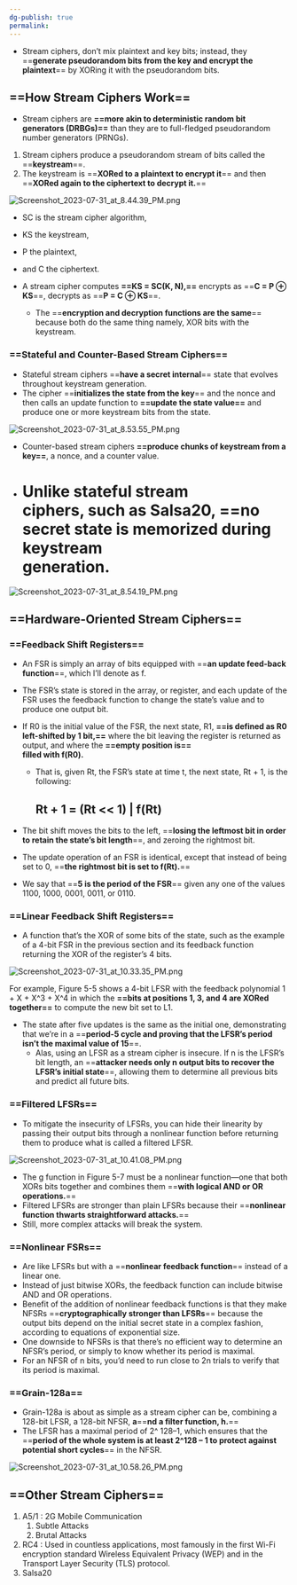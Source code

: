 ```yaml
---
dg-publish: true
permalink:
---
```







- Stream ciphers, don’t mix plaintext and key bits; instead, they ==**generate pseudorandom bits from the key and encrypt the plaintext**== by XORing it with the pseudorandom bits.

## ==How Stream Ciphers Work==

- Stream ciphers are **==more akin to deterministic random bit generators (DRBGs)==** than they are to full-fledged pseudorandom number generators (PRNGs).

1. Stream ciphers produce a pseudorandom stream of bits called the ==**keystream**==.
2. The keystream is ==**XORed to a plaintext to encrypt it**== and then ==**XORed again to the ciphertext to decrypt it.**==

![Screenshot_2023-07-31_at_8.44.39_PM.png](/img/user/img/Screenshot_2023-07-31_at_8.44.39_PM.png)

- SC is the stream cipher algorithm,
- KS the keystream,
- P the plaintext,
- and C the ciphertext.

- A stream cipher computes **==KS = SC(K, N),==** encrypts as ==**C = P ⊕ KS**==, decrypts as ==**P = C ⊕ KS**==.
    - The ==**encryption and decryption functions are the same**== because both do the same thing namely, XOR bits with the keystream.

### ==**Stateful and Counter-Based Stream Ciphers**==

- Stateful stream ciphers ==**have a secret internal**== state that evolves throughout keystream generation.
- The cipher ==**initializes the state from the key**== and the nonce and then calls an update function to **==update the state value==** and produce one or more keystream bits from the state.

![Screenshot_2023-07-31_at_8.53.55_PM.png](/img/user/img/Screenshot_2023-07-31_at_8.53.55_PM.png)

- Counter-based stream ciphers **==produce chunks of keystream from a key==**, a nonce, and a counter value.
- Unlike stateful stream  
    ciphers, such as Salsa20, ==**no secret state is memorized during keystream**  
    **generation.**  
    ==

![Screenshot_2023-07-31_at_8.54.19_PM.png](/img/user/img/Screenshot_2023-07-31_at_8.54.19_PM.png)

## ==Hardware-Oriented Stream Ciphers==

### ==Feedback Shift Registers==

- An FSR is simply an array of bits equipped with ==**an update feed-back function**==, which I’ll denote as f.
- The FSR’s state is stored in the array, or register, and each update of the FSR uses the feedback function to change the state’s value and to produce one output bit.
- If R0 is the initial value of the FSR, the next state, R1, **==is defined as R0 left-shifted by 1 bit,==** where the bit leaving the register is returned as output, and where the **==empty position is==**  
    **filled with f(R0).**  
    - That is, given Rt, the FSR’s state at time t, the next state, Rt + 1, is the following:
        
        ## Rt + 1 = (Rt << 1) | f(Rt)
        
- The bit shift moves the bits to the left, ==**losing the leftmost bit in order to retain the state’s bit length**==, and zeroing the rightmost bit.
- The update operation of an FSR is identical, except that instead of being set to 0, ==**the rightmost bit is set to f(Rt).**==
- We say that ==**5 is the period of the FSR**== given any one of the values 1100, 1000, 0001, 0011, or 0110.

### ==Linear Feedback Shift Registers==

- A function that’s the XOR of some bits of the state, such as the example of a 4-bit FSR in the previous section and its feedback function returning the XOR of the register’s 4 bits.

  

![Screenshot_2023-07-31_at_10.33.35_PM.png](/img/user/img/Screenshot_2023-07-31_at_10.33.35_PM.png)

For example, Figure 5-5 shows a 4-bit LFSR with the feedback polynomial 1 + X + X^3 + X^4 in which the **==bits at positions 1, 3, and 4 are XORed together==** to compute the new bit set to L1.

- The state after five updates is the same as the initial one, demonstrating that we’re in a ==**period-5 cycle and proving that the LFSR’s period isn’t the maximal value of 15**==.
    - Alas, using an LFSR as a stream cipher is insecure. If n is the LFSR’s bit length, an ==**attacker needs only n output bits to recover the LFSR’s initial state**==, allowing them to determine all previous bits and predict all future bits.

### ==Filtered LFSRs==

- To mitigate the insecurity of LFSRs, you can hide their linearity by passing their output bits through a nonlinear function before returning them to produce what is called a filtered LFSR.

![Screenshot_2023-07-31_at_10.41.08_PM.png](/img/user/img/Screenshot_2023-07-31_at_10.41.08_PM.png)

- The g function in Figure 5-7 must be a nonlinear function—one that both XORs bits together and combines them ==**with logical AND or OR operations.**==
- Filtered LFSRs are stronger than plain LFSRs because their ==**nonlinear function thwarts straightforward attacks.**==
- Still, more complex attacks will break the system.

### ==Nonlinear FSRs==

- Are like LFSRs but with a ==**nonlinear feedback function**== instead of a linear one.
- Instead of just bitwise XORs, the feedback function can include bitwise AND and OR operations.
- Benefit of the addition of nonlinear feedback functions is that they make NFSRs ==**cryptographically stronger than LFSRs**== because the output bits depend on the initial secret state in a complex fashion, according to equations of exponential size.
- One downside to NFSRs is that there’s no efficient way to determine an NFSR’s period, or simply to know whether its period is maximal.
- For an NFSR of n bits, you’d need to run close to 2n trials to verify that its period is maximal.

### ==Grain-128a==

- Grain-128a is about as simple as a stream cipher can be, combining a 128-bit LFSR, a 128-bit NFSR, **a**==**nd a filter function, h.**==
- The LFSR has a maximal period of 2^ 128–1, which ensures that the ==**period of the whole system is at least 2^128 – 1 to protect against potential short cycles**== in the NFSR.

![Screenshot_2023-07-31_at_10.58.26_PM.png](/img/user/img/Screenshot_2023-07-31_at_10.58.26_PM.png)

## ==Other Stream Ciphers==

1. A5/1 : 2G Mobile Communication
    1. Subtle Attacks
    2. Brutal Attacks
2. RC4 : Used in countless applications, most famously in the first Wi-Fi encryption standard Wireless Equivalent Privacy (WEP) and in the Transport Layer Security (TLS) protocol.
3. Salsa20